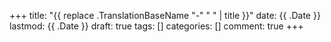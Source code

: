 +++
title: "{{ replace .TranslationBaseName "-" " " | title }}"
date: {{ .Date }}
lastmod: {{ .Date }}
draft: true
tags: []
categories: []
comment: true
+++
